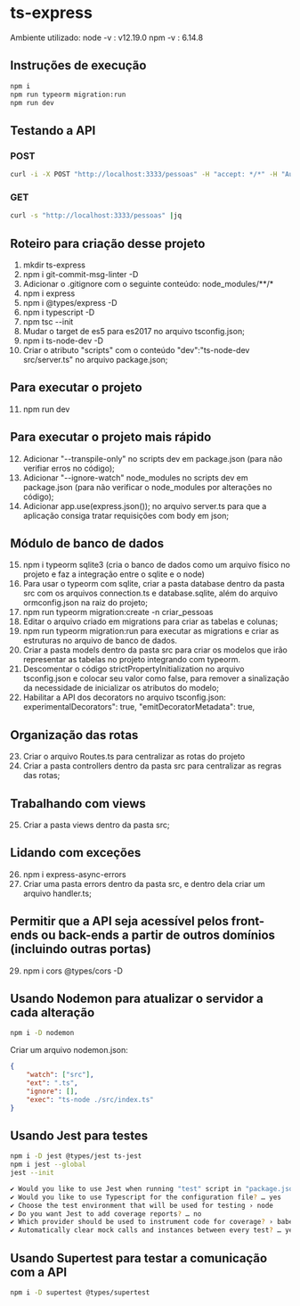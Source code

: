 # ts-express

Ambiente utilizado:
node -v : v12.19.0 
npm -v : 6.14.8

## Instruções de execução

```sh
npm i
npm run typeorm migration:run
npm run dev
```

## Testando a API
### POST
```sh
curl -i -X POST "http://localhost:3333/pessoas" -H "accept: */*" -H "Authorization: Abre-te Cézamo..." -H "Content-Type: application/json" -d "{\"nome\":\"Caique Pimenta\",\"email\":\"cpimenta.apsoftware@gmail.com\",\"instagram\":\"https://www.instagram.com/cpimenta.apsoftware\",\"facebook\":\"https://www.facebook.com/caique.pimenta.733\",\"linkedin\":\"https://www.linkedin.com/in/caique-pimenta-350117117\"}"
```

### GET
```sh
curl -s "http://localhost:3333/pessoas" |jq
```

## Roteiro para criação desse projeto
1. mkdir ts-express
2. npm i git-commit-msg-linter -D
3. Adicionar o .gitignore com o seguinte conteúdo: node_modules/**/*
4. npm i express
5. npm i @types/express -D
6. npm i typescript -D
7. npm tsc --init
8. Mudar o target de es5 para es2017 no arquivo tsconfig.json;
9. npm i ts-node-dev -D
10. Criar o atributo "scripts" com o conteúdo "dev":"ts-node-dev src/server.ts" no arquivo package.json;

## Para executar o projeto
11. npm run dev

## Para executar o projeto mais rápido
12. Adicionar "--transpile-only" no scripts dev em package.json (para não verifiar erros no código);
13. Adicionar "--ignore-watch" node_modules no scripts dev em package.json (para não verificar o node_modules por alterações no código);
14. Adicionar app.use(express.json()); no arquivo server.ts para que a aplicação consiga tratar requisições com body em json;

## Módulo de banco de dados
15. npm i typeorm sqlite3 (cria o banco de dados como um arquivo físico no projeto e faz a integração entre o sqlite e o node)
16. Para usar o typeorm com sqlite, criar a pasta database dentro da pasta src com os arquivos connection.ts e database.sqlite, além do arquivo ormconfig.json na raiz do projeto;
17. npm run typeorm migration:create -n criar_pessoas
18. Editar o arquivo criado em migrations para criar as tabelas e colunas;
19. npm run typeorm migration:run para executar as migrations e criar as estruturas no arquivo de banco de dados.
20. Criar a pasta models dentro da pasta src para criar os modelos que irão representar as tabelas no projeto integrando com typeorm.
21. Descomentar o código strictPropertyInitialization no arquivo tsconfig.json e colocar seu valor como false, para remover a sinalização da necessidade de inicializar os atributos do modelo;
22. Habilitar a API dos decorators no arquivo tsconfig.json: experimentalDecorators": true, "emitDecoratorMetadata": true, 

## Organização das rotas
23. Criar o arquivo Routes.ts para centralizar as rotas do projeto
24. Criar a pasta controllers dentro da pasta src para centralizar as regras das rotas;

## Trabalhando com views
25. Criar a pasta views dentro da pasta src;

## Lidando com exceções
26. npm i express-async-errors
27. Criar uma pasta errors dentro da pasta src, e dentro dela criar um arquivo handler.ts;


## Permitir que a API seja acessível pelos front-ends ou back-ends a partir de outros domínios (incluindo outras portas)
29. npm i cors @types/cors -D

## Usando Nodemon para atualizar o servidor a cada alteração
```sh
npm i -D nodemon
```

Criar um arquivo nodemon.json:
```json
{
    "watch": ["src"],
    "ext": ".ts",
    "ignore": [],
    "exec": "ts-node ./src/index.ts"
}
```

## Usando Jest para testes
```sh
npm i -D jest @types/jest ts-jest
npm i jest --global
jest --init
```
```sh
✔ Would you like to use Jest when running "test" script in "package.json"? … yes
✔ Would you like to use Typescript for the configuration file? … yes
✔ Choose the test environment that will be used for testing › node
✔ Do you want Jest to add coverage reports? … no
✔ Which provider should be used to instrument code for coverage? › babel
✔ Automatically clear mock calls and instances between every test? … yes
```

## Usando Supertest para testar a comunicação com a API
```sh
npm i -D supertest @types/supertest
```